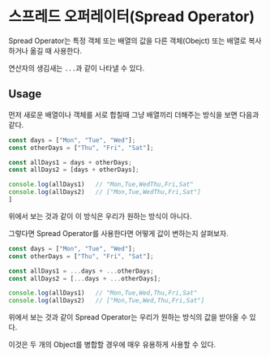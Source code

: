 # 스프레드 오퍼레이터(Spread Operator)

Spread Operator는 특정 객체 또는 배열의 값을 다른 객체(Obejct) 또는 배열로 복사하거나 옮길 때 사용한다.

연산자의 생김새는 `...`과 같이 나타낼 수 있다.

## Usage

먼저 새로운 배열이나 객체를 서로 합칠때 그냥 배열끼리 더해주는 방식을 보면 다음과 같다. 

``` js
const days = ["Mon", "Tue", "Wed"];
const otherDays = ["Thu", "Fri", "Sat"];

const allDays1 = days + otherDays;
const allDays2 = [days + otherDays];

console.log(allDays1)   // "Mon,Tue,WedThu,Fri,Sat"
console.log(allDays2)   // ["Mon,Tue,WedThu,Fri,Sat"]
]
```

위에서 보는 것과 같이 이 방식은 우리가 원하는 방식이 아니다.

그렇다면 Spread Operator를 사용한다면 어떻게 값이 변하는지 살펴보자.

``` js
const days = ["Mon", "Tue", "Wed"];
const otherDays = ["Thu", "Fri", "Sat"];

const allDays1 = ...days + ...otherDays;
const allDays2 = [...days + ...otherDays];

console.log(allDays1)   // "Mon,Tue,Wed,Thu,Fri,Sat"
console.log(allDays2)   // ["Mon,Tue,Wed,Thu,Fri,Sat"]

```

위에서 보는 것과 같이 Spread Operator는 우리가 원하는 방식의 값을 받아올 수 있다. 

이것은 두 개의 Object를 병합할 경우에 매우 유용하게 사용할 수 있다.